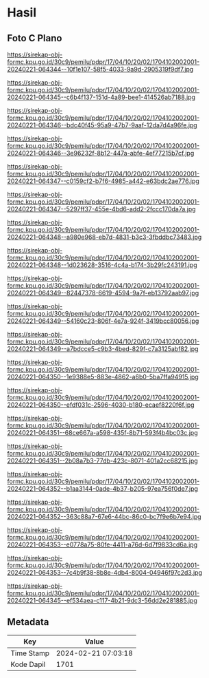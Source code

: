 # Hasil

## Foto C Plano

https://sirekap-obj-formc.kpu.go.id/30c9/pemilu/pdpr/17/04/10/20/02/1704102002001-20240221-064344--10f1e107-58f5-4033-9a9d-2905319f9df7.jpg

https://sirekap-obj-formc.kpu.go.id/30c9/pemilu/pdpr/17/04/10/20/02/1704102002001-20240221-064345--c6b4f137-151d-4a89-bee1-414526ab7188.jpg

https://sirekap-obj-formc.kpu.go.id/30c9/pemilu/pdpr/17/04/10/20/02/1704102002001-20240221-064346--bdc40f45-95a9-47b7-9aaf-12da7d4a96fe.jpg

https://sirekap-obj-formc.kpu.go.id/30c9/pemilu/pdpr/17/04/10/20/02/1704102002001-20240221-064346--3e96232f-8b12-447a-abfe-4ef77215b7cf.jpg

https://sirekap-obj-formc.kpu.go.id/30c9/pemilu/pdpr/17/04/10/20/02/1704102002001-20240221-064347--c0159cf2-b7f6-4985-a442-e63bdc2ae776.jpg

https://sirekap-obj-formc.kpu.go.id/30c9/pemilu/pdpr/17/04/10/20/02/1704102002001-20240221-064347--5297ff37-455e-4bd6-add2-2fccc170da7a.jpg

https://sirekap-obj-formc.kpu.go.id/30c9/pemilu/pdpr/17/04/10/20/02/1704102002001-20240221-064348--a980e968-eb7d-4831-b3c3-3fbddbc73483.jpg

https://sirekap-obj-formc.kpu.go.id/30c9/pemilu/pdpr/17/04/10/20/02/1704102002001-20240221-064348--1d023628-3516-4c4a-b174-3b29fc243191.jpg

https://sirekap-obj-formc.kpu.go.id/30c9/pemilu/pdpr/17/04/10/20/02/1704102002001-20240221-064349--82447378-6619-4594-9a7f-eb13792aab97.jpg

https://sirekap-obj-formc.kpu.go.id/30c9/pemilu/pdpr/17/04/10/20/02/1704102002001-20240221-064349--54160c23-806f-4e7a-924f-3419bcc80056.jpg

https://sirekap-obj-formc.kpu.go.id/30c9/pemilu/pdpr/17/04/10/20/02/1704102002001-20240221-064349--a7bdcce5-c9b3-4bed-829f-c7a3125abf82.jpg

https://sirekap-obj-formc.kpu.go.id/30c9/pemilu/pdpr/17/04/10/20/02/1704102002001-20240221-064350--1e9388e5-883e-4862-a6b0-5ba7ffa94915.jpg

https://sirekap-obj-formc.kpu.go.id/30c9/pemilu/pdpr/17/04/10/20/02/1704102002001-20240221-064350--efdf031c-2596-4030-b180-ecaef8220f6f.jpg

https://sirekap-obj-formc.kpu.go.id/30c9/pemilu/pdpr/17/04/10/20/02/1704102002001-20240221-064351--68ce667a-a598-435f-8b71-593f4b4bc03c.jpg

https://sirekap-obj-formc.kpu.go.id/30c9/pemilu/pdpr/17/04/10/20/02/1704102002001-20240221-064351--2b08a7b3-77db-423c-8071-401a2cc68215.jpg

https://sirekap-obj-formc.kpu.go.id/30c9/pemilu/pdpr/17/04/10/20/02/1704102002001-20240221-064352--b1aa3144-0ade-4b37-b205-97ea756f0de7.jpg

https://sirekap-obj-formc.kpu.go.id/30c9/pemilu/pdpr/17/04/10/20/02/1704102002001-20240221-064352--363c88a7-67e6-44bc-86c0-bc7f9e6b7e94.jpg

https://sirekap-obj-formc.kpu.go.id/30c9/pemilu/pdpr/17/04/10/20/02/1704102002001-20240221-064353--e0778a75-80fe-4411-a76d-6d7f9833cd6a.jpg

https://sirekap-obj-formc.kpu.go.id/30c9/pemilu/pdpr/17/04/10/20/02/1704102002001-20240221-064353--7c4b9f38-8b8e-4db4-8004-04946f97c2d3.jpg

https://sirekap-obj-formc.kpu.go.id/30c9/pemilu/pdpr/17/04/10/20/02/1704102002001-20240221-064345--ef534aea-c117-4b21-9dc3-56dd2e281885.jpg


## Metadata

| Key        | Value               |
| ---------- | ------------------- |
| Time Stamp | 2024-02-21 07:03:18 |
| Kode Dapil | 1701                |



